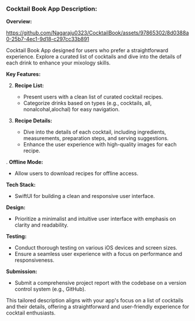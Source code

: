 ### Cocktail Book App Description:


**Overview:**



https://github.com/Nagaraju0323/CocktailBook/assets/97865302/8d0388a0-25b7-4ec1-9d18-c297cc33b891



 Cocktail Book App designed for users who prefer a straightforward experience. Explore a curated list of cocktails and dive into the details of each drink to enhance your mixology skills.

**Key Features:**

2. **Recipe List:**
   - Present users with a clean list of curated cocktail recipes.
   - Categorize drinks based on types (e.g., cocktails, all, nonalcohal,alochal) for easy navigation.

3. **Recipe Details:**
   - Dive into the details of each cocktail, including ingredients, measurements, preparation steps, and serving suggestions.
   - Enhance the user experience with high-quality images for each recipe.

. **Offline Mode:**
   - Allow users to download recipes for offline access.

**Tech Stack:**
   - SwiftUI for building a clean and responsive user interface.

**Design:**
   - Prioritize a minimalist and intuitive user interface with emphasis on clarity and readability.

**Testing:**
   - Conduct thorough testing on various iOS devices and screen sizes.
   - Ensure a seamless user experience with a focus on performance and responsiveness.

**Submission:**
   - Submit a comprehensive project report with the codebase on a version control system (e.g., GitHub).

This tailored description aligns with your app's focus on a list of cocktails and their details, offering a straightforward and user-friendly experience for cocktail enthusiasts.
